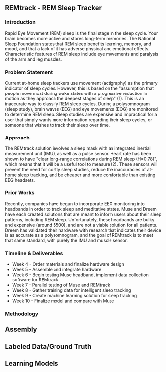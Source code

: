 ## REMtrack - REM Sleep Tracker

### Introduction

Rapid Eye Movement (REM) sleep is the final stage in the sleep cycle. Your brain becomes more active and stores long-term memories. The National Sleep Foundation states that REM sleep benefits learning, memory, and mood, and that a lack of it has adverse physical and emotional effects. Characteristic features of REM sleep include eye movements and paralysis of the arm and leg muscles. 

### Problem Statement

Current at-home sleep trackers use movement (actigraphy) as the primary indicator of sleep cycles. However, this is based on the "assumption that people move most during wake states with a progressive reduction in motion as they approach the deepest stages of sleep" (1). This is an inaccurate way to classify REM sleep cycles. During a polysomnogram (sleep study), brain waves (EEG) and eye movements (EOG) are monitored to determine REM sleep. Sleep studies are expensive and impractical for a user that simply wants more information regarding their sleep cycles, or someone that wishes to track their sleep over time. 

### Approach

The REMtrack solution involves a sleep mask with an integrated inertial measurement unit (IMU), as well as a pulse sensor. Heart rate has been shown to have "clear long-range correlations during REM sleep (H=0.78)", which means that it will be a useful tool to measure (2). These sensors will prevent the need for costly sleep studies, reduce the inaccuracies of at-home sleep tracking, and be cheaper and more comfortable than existing EEG headsets. 

### Prior Works

Recently, companies have begun to incorporate EEG monitoring into headbands in order to track sleep and meditative states. Muse and Dreem have each created solutions that are meant to inform users about their sleep patterns, including REM sleep. Unfortunately, these headbands are bulky and expensive (around $500), and are not a viable solution for all patients. Dreem has validated their hardware with research that indicates their device is as accurate as a polysomnogram, and the goal of REMtrack is to meet that same standard, with purely the IMU and muscle sensor. 

### Timeline & Deliverables
* Week 4 - Order materials and finalize hardware design
* Week 5 - Assemble and integrate hardware
* Week 6 - Begin testing Muse headband, implement data collection software for REMtrack
* Week 7 - Parallel testing of Muse and REMtrack
* Week 8 - Gather training data for intelligent sleep tracking 
* Week 9 - Create machine learning solution for sleep tracking
* Week 10 - Finalize model and compare with Muse

### Methodology
## Assembly
## Labeled Data/Ground Truth
## Learning Models
